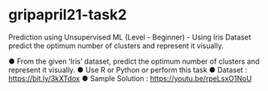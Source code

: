 # gripapril21-task2
Prediction using Unsupervised ML (Level - Beginner) - Using Iris Dataset predict the optimum number of clusters and represent it visually.

● From the given ‘Iris’ dataset, predict the optimum number of clusters
and represent it visually.
● Use R or Python or perform this task
● Dataset : https://bit.ly/3kXTdox
● Sample Solution : https://youtu.be/rpeLsxO1NoU
